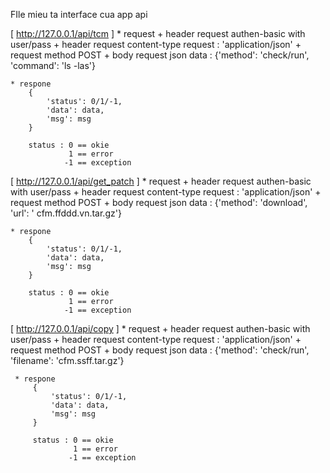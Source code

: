 FIle mieu ta interface cua app api

[ http://127.0.0.1/api/tcm ]
    * request
      + header request authen-basic with user/pass
      + header request content-type request : 'application/json'
      + request method POST
      + body request json data : {'method': 'check/run', 'command': 'ls -las'}

    * respone
        {
            'status': 0/1/-1,
            'data': data,
            'msg': msg
        }

        status : 0 == okie
                 1 == error
                -1 == exception



[ http://127.0.0.1/api/get_patch ]
    * request
      + header request authen-basic with user/pass
      + header request content-type request : 'application/json'
      + request method POST
      + body request json data : {'method': 'download', 'url': ' cfm.ffddd.vn.tar.gz'}

    * respone
        {
            'status': 0/1/-1,
            'data': data,
            'msg': msg
        }

        status : 0 == okie
                 1 == error
                -1 == exception


[ http://127.0.0.1/api/copy ]
     * request
       + header request authen-basic with user/pass
       + header request content-type request : 'application/json'
       + request method POST
       + body request json data : {'method': 'check/run', 'filename': 'cfm.ssff.tar.gz'}

     * respone
         {
             'status': 0/1/-1,
             'data': data,
             'msg': msg
         }

         status : 0 == okie
                  1 == error
                 -1 == exception